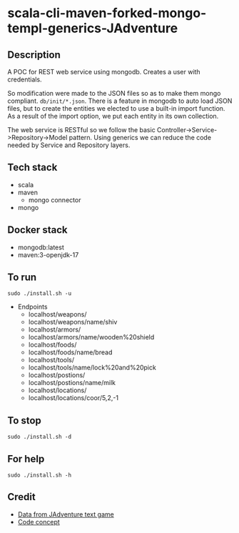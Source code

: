 # scala-cli-maven-forked-mongo-templ-generics-JAdventure

## Description
A POC for REST web service using mongodb.
Creates a user with credentials.

So modification were made to the JSON
files so as to make them mongo compliant.
`db/init/*.json`. There is a feature in mongodb
to auto load JSON files, but to create the
entities we elected to use a built-in import
function. As a result of the import option, we
put each entity in its own collection.

The web service is RESTful so we follow the
basic Controller->Service->Repository->Model
pattern. Using generics we can reduce the code
needed by Service and Repository layers.

## Tech stack
- scala
- maven
  - mongo connector
- mongo

## Docker stack
- mongodb:latest
- maven:3-openjdk-17

## To run
`sudo ./install.sh -u`
- Endpoints
  - localhost/weapons/
  - localhost/weapons/name/shiv
  - localhost/armors/
  - localhost/armors/name/wooden%20shield
  - localhost/foods/
  - localhost/foods/name/bread
  - localhost/tools/
  - localhost/tools/name/lock%20and%20pick
  - localhost/postions/
  - localhost/postions/name/milk
  - localhost/locations/
  - localhost/locations/coor/5,2,-1

## To stop
`sudo ./install.sh -d`

## For help
`sudo ./install.sh -h`

## Credit
- [Data from JAdventure text game](https://github.com/Progether/JAdventure.git)
- [Code concept](https://github.com/ragcrix/StudentInformationSystem.git)
